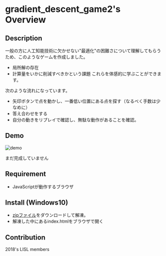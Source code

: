 # gradient_descent_game2's Overview

## Description
一般の方に人工知能技術に欠かせない"最適化"の困難さについて理解してもらうため、このようなゲームを作成しました。
- 局所解の存在
- 計算量をいかに削減すべきかという課題
これらを体感的に学ぶことができます。

次のような流れになっています。
- 矢印ボタンで点を動かし、一番低い位置にある点を探す（なるべく手数は少なめに）
- 答え合わせをする
- 自分の動きをリプレイで確認し、無駄な動作があることを確認。

## Demo
![demo](https://1.bp.blogspot.com/-d3vDLBoPktU/WvQHWMBRhII/AAAAAAABL6E/Grg-XGzr9jEODAxkRcbqIXu-mFA9gTp3wCLcBGAs/s800/internet_404_page_not_found.png)

まだ完成していません

## Requirement
- JavaScriptが動作するブラウザ

## Install (Windows10)
- [zipファイル](https://github.com/lisl-tut/gradient_descent_game2/archive/master.zip)をダウンロードして解凍。
- 解凍した中にあるindex.htmlをブラウザで開く

## Contribution
2018's LISL members

